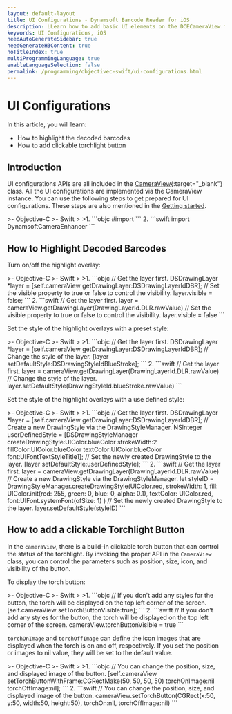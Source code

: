 ```yaml
---
layout: default-layout
title: UI Configurations - Dynamsoft Barcode Reader for iOS
description: LLearn how to add basic UI elements on the DCECameraView for iOS edition.
keywords: UI Configurations, iOS
needAutoGenerateSidebar: true
needGenerateH3Content: true
noTitleIndex: true
multiProgrammingLanguage: true
enableLanguageSelection: false
permalink: /programming/objectivec-swift/ui-configurations.html
---
```


# UI Configurations

In this article, you will learn:

- How to highlight the decoded barcodes
- How to add clickable torchlight button

## Introduction

UI configurations APIs are all included in the [CameraView]({{site.dce_ios}}auxiliary-api/dcecameraview.html){:target="_blank"} class. All the UI configurations are implemented via the CameraView instance. You can use the following steps to get prepared for UI configurations. These steps are also mentioned in the [Getting started](user-guide.md).

<div class="sample-code-prefix"></div>
>- Objective-C
>- Swift
>
>1. 
```objc
#import <DynamsoftCameraEnhancer/DynamsoftCameraEnhancer.h>
```
2. 
```swift
import DynamsoftCameraEnhancer
```

## How to Highlight Decoded Barcodes

Turn on/off the highlight overlay:

<div class="sample-code-prefix"></div>
>- Objective-C
>- Swift
>
>1. 
```objc
// Get the layer first.
DSDrawingLayer *layer = [self.cameraView getDrawingLayer:DSDrawingLayerIdDBR];
// Set the visible property to true or false to control the visibility.
layer.visible = false;
```
2. 
```swift
// Get the layer first.
layer = cameraView.getDrawingLayer(DrawingLayerId.DLR.rawValue)
// Set the visible property to true or false to control the visibility.
layer.visible = false
```

Set the style of the highlight overlays with a preset style:

<div class="sample-code-prefix"></div>
>- Objective-C
>- Swift
>
>1. 
```objc
// Get the layer first.
DSDrawingLayer *layer = [self.cameraView getDrawingLayer:DSDrawingLayerIdDBR];
// Change the style of the layer.
[layer setDefaultStyle:DSDrawingStyleIdBlueStroke];
```
2. 
```swift
// Get the layer first.
layer = cameraView.getDrawingLayer(DrawingLayerId.DLR.rawValue)
// Change the style of the layer.
layer.setDefaultStyle(DrawingStyleId.blueStroke.rawValue)
```

Set the style of the highlight overlays with a use defined style:

<div class="sample-code-prefix"></div>
>- Objective-C
>- Swift
>
>1. 
```objc
// Get the layer first.
DSDrawingLayer *layer = [self.cameraView getDrawingLayer:DSDrawingLayerIdDBR];
// Create a new DrawingStyle via the DrawingStyleManager.
NSInteger userDefinedStyle = [DSDrawingStyleManager createDrawingStyle:UIColor.blueColor strokeWidth:2 fillColor:UIColor.blueColor textColor:UIColor.blueColor font:UIFontTextStyleTitle1];
// Set the newly created DrawingStyle to the layer.
[layer setDefaultStyle:userDefinedStyle];
```
2. 
```swift
// Get the layer first.
layer = cameraView.getDrawingLayer(DrawingLayerId.DLR.rawValue)
// Create a new DrawingStyle via the DrawingStyleManager.
let styleID = DrawingStyleManager.createDrawingStyle(UIColor.red, strokeWidth: 1, fill: UIColor.init(red: 255, green: 0, blue: 0, alpha: 0.1), textColor: UIColor.red, font:UIFont.systemFont(ofSize: 1) )
// Set the newly created DrawingStyle to the layer.
layer.setDefaultStyle(styleID)
```

## How to add a clickable Torchlight Button

In the `cameraView`, there is a build-in clickable torch button that can control the status of the torchlight. By invoking the proper API in the `CameraView` class, you can control the parameters such as position, size, icon, and visibility of the button.

To display the torch button:

<div class="sample-code-prefix"></div>
>- Objective-C
>- Swift
>
>1. 
```objc
// If you don't add any styles for the button, the torch will be displayed on the top left corner of the screen.
[self.cameraView setTorchButtonVisible:true];
```
2. 
```swift
// If you don't add any styles for the button, the torch will be displayed on the top left corner of the screen.
cameraView.torchButtonVisible = true
```

`torchOnImage` and `torchOffImage` can define the icon images that are displayed when the torch is on and off, respectively. If you set the position or images to nil value, they will be set to the default value.

<div class="sample-code-prefix"></div>
>- Objective-C
>- Swift
>
>1. 
```objc
// You can change the position, size, and displayed image of the button.
[self.cameraView setTorchButtonWithFrame:CGRectMake(50, 50, 50, 50) torchOnImage:nil torchOffImage:nil];
```
2. 
```swift
// You can change the position, size, and displayed image of the button.
cameraView.setTorchButton(CGRect(x:50, y:50, width:50, height:50), torchOn:nil, torchOffImage:nil)
```
